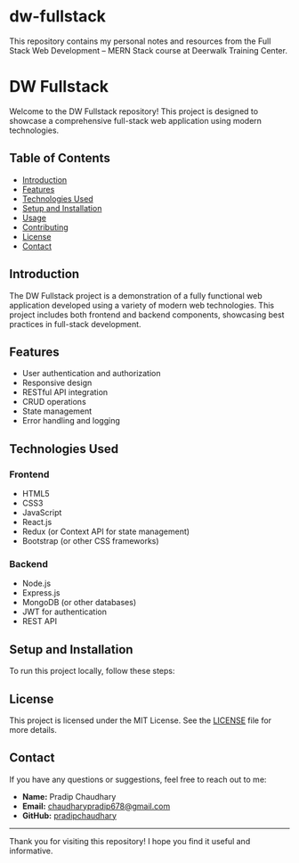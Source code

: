 # dw-fullstack

This repository contains my personal notes and resources from the Full Stack Web Development – MERN Stack course at Deerwalk Training Center.

# DW Fullstack

Welcome to the DW Fullstack repository! This project is designed to showcase a comprehensive full-stack web application using modern technologies.

## Table of Contents

-   [Introduction](#introduction)
-   [Features](#features)
-   [Technologies Used](#technologies-used)
-   [Setup and Installation](#setup-and-installation)
-   [Usage](#usage)
-   [Contributing](#contributing)
-   [License](#license)
-   [Contact](#contact)

## Introduction

The DW Fullstack project is a demonstration of a fully functional web application developed using a variety of modern web technologies. This project includes both frontend and backend components, showcasing best practices in full-stack development.

## Features

-   User authentication and authorization
-   Responsive design
-   RESTful API integration
-   CRUD operations
-   State management
-   Error handling and logging

## Technologies Used

### Frontend

-   HTML5
-   CSS3
-   JavaScript
-   React.js
-   Redux (or Context API for state management)
-   Bootstrap (or other CSS frameworks)

### Backend

-   Node.js
-   Express.js
-   MongoDB (or other databases)
-   JWT for authentication
-   REST API

## Setup and Installation

To run this project locally, follow these steps:

## License

This project is licensed under the MIT License. See the [LICENSE](LICENSE) file for more details.

## Contact

If you have any questions or suggestions, feel free to reach out to me:

-   **Name:** Pradip Chaudhary
-   **Email:** [chaudharypradip678@gmail.com](mailto:chaudharypradip678@gamil.com)
-   **GitHub:** [pradipchaudhary](https://github.com/pradipchaudhary)

---

Thank you for visiting this repository! I hope you find it useful and informative.
